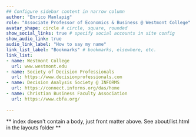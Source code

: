 ```yaml
---
## Configure sidebar content in narrow column
author: "Enrico Manlapig"
role: "Associate Professor of Economics & Business @ Westmont College"
avatar_shape: circle # circle, square, rounded
show_social_links: true # specify social accounts in site config
show_audio_link: true
audio_link_label: "How to say my name"
link_list_label: "Bookmarks" # bookmarks, elsewhere, etc.
link_list:
- name: Westmont College
  url: www.westmont.edu
- name: Society of Decision Professionals
  url: https://www.decisionprofessionals.com
- name: Decision Analysis Society @ INFORMS
  url: https://connect.informs.org/das/home
- name: Christian Business Faculty Association
  url: https://www.cbfa.org/
  
---
```


** index doesn't contain a body, just front matter above.
See about/list.html in the layouts folder **
